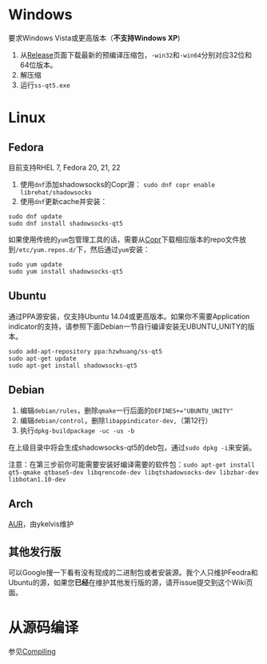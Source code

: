 # Windows

要求Windows Vista或更高版本（**不支持Windows XP**)

1. 从[Release](https://github.com/librehat/shadowsocks-qt5/releases)页面下载最新的预编译压缩包，`-win32`和`-win64`分别对应32位和64位版本。
2. 解压缩
3. 运行`ss-qt5.exe`

# Linux

## Fedora
目前支持RHEL 7, Fedora 20, 21, 22

1. 使用`dnf`添加shadowsocks的Copr源： `sudo dnf copr enable librehat/shadowsocks`
2. 使用`dnf`更新cache并安装：
```
sudo dnf update
sudo dnf install shadowsocks-qt5
```

如果使用传统的`yum`包管理工具的话，需要从[Copr](https://copr.fedoraproject.org/coprs/librehat/shadowsocks/)下载相应版本的repo文件放到`/etc/yum.repos.d/`下，然后通过`yum`安装：
```
sudo yum update
sudo yum install shadowsocks-qt5
```

## Ubuntu

通过PPA源安装，仅支持Ubuntu 14.04或更高版本。如果你不需要Application indicator的支持，请参照下面Debian一节自行编译安装无UBUNTU_UNITY的版本。

```
sudo add-apt-repository ppa:hzwhuang/ss-qt5
sudo apt-get update
sudo apt-get install shadowsocks-qt5
```

## Debian

1. 编辑`debian/rules`，删除`qmake`一行后面的`DEFINES+="UBUNTU_UNITY"`
1. 编辑`debian/control`，删除`libappindicator-dev,`（第12行）
1. 执行`dpkg-buildpackage -uc -us -b`

在上级目录中将会生成shadowsocks-qt5的deb包，通过`sudo dpkg -i`来安装。

注意：在第三步前你可能需要安装好编译需要的软件包：`sudo apt-get install qt5-qmake qtbase5-dev libqrencode-dev libqtshadowsocks-dev libzbar-dev libbotan1.10-dev`

## Arch

[AUR](https://aur.archlinux.org/packages/shadowsocks-qt5/)，由ykelvis维护

## 其他发行版

可以Google搜一下看有没有现成的二进制包或者安装源。我个人只维护Feodra和Ubuntu的源，如果您**已经**在维护其他发行版的源，请开issue提交到这个Wiki页面。

# 从源码编译

参见[Compiling](https://github.com/librehat/shadowsocks-qt5/wiki/Compiling)